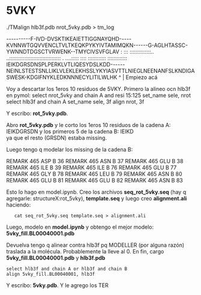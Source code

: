 # 5VKY

./TMalign hlb3f.pdb nrot_5vky.pdb > tm_log


----------F-IVD-DVSKTIKEAIETTIGGNAYQHD-----KVNNWTGQVVENCLTVLTKEQKPYKYIVTAMIMQKN------G-AGLHTASSC-YWNNDTDGSCTVRWENK--TMYCIVSVFGLAV
          : ::: ::::::::::::::..           ..::::::::::::::::::::::::::::::::::      . ....::::: :::: ::::::::::::  :::::::::::::
IEIKDGRSDNSPLPERKLVTLIQESYDSLKDD------NEINLSTESTSNLLIKLVLEKLEKHSSLYKYIASVTTLNIEGLNEENANFSLKNDIGASWESK-KDGIFNYKLEDKNNNECYLITILWLHK
          ^
          |
Empiezo acá

Voy a descartar los 1eros 10 residuos de 5VKY. Primero la alineo ocn hlb3f en pymol:
    select nrot_5vky and chain A and resi 15:125
    set_name sele, nrot
    select hlb3f and chain A
    set_name sele, 3f
    align nrot, 3f

Y escribo: **rot_5vky.pdb**.

Abro **rot_5vky.pdb** y le corto los 1eros 10 residuos de la cadena A:
IEIKDGRSDN
y los primeros 5 de la cadena B:
IEIKD  
ya que el resto (GRSDN) estaba missing.


Luego tengo q modelar los missing de la cadena B:

REMARK 465     ASP B    36
REMARK 465     ASN B    37
REMARK 465     GLU B    38
REMARK 465     ILE B    39
REMARK 465     ILE B    76
REMARK 465     GLU B    77
REMARK 465     GLY B    78
REMARK 465     LEU B    79
REMARK 465     ASN B    80
REMARK 465     GLU B    81
REMARK 465     GLU B    82
REMARK 465     ASN B    83

Esto lo hago en model.ipynb. Creo los archivos **seq_rot_5vky.seq** (hay q agregarle:
structureX:rot_5vky), **template.seq** y luego creo **alignment.ali** haciendo:

```
   cat seq_rot_5vky.seq template.seq > alignment.ali
```

Luego, modelo en **model.ipynb** y obtengo el mejor modelo: **5vky_fill.BL00040001.pdb**

Devuelva tengo q alinear contra hlb3f pq MODELLER (por alguna razón) traslada a la molécula.
Probablemente la lleve al 0. En fin, cargo **5vky_fill.BL00040001.pdb** y **hlb3f.pdb**

    select hlb3f and chain A or hlb3f and chain B
    align 5vky_fill.BL00040001, hlb3f 

Y escribo: **5vky.pdb**. Y le agrego los TER
